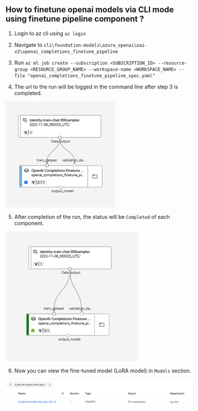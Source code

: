 ## How to finetune openai models via CLI mode using finetune pipeline component ?

1. Login to az cli using `az login`

2. Navigate to `cli\foundation-models\azure_openai\oai-v2\openai_completions_finetune_pipeline`

3. Run `az ml job create --subscription <SUBSCRIPTION_ID> --resource-group <RESOURCE_GROUP_NAME> --workspace-name <WORKSPACE_NAME> --file "openai_completions_finetune_pipeline_spec.yaml"`

4. The url to the run will be logged in the command line after step 3 is completed.

![plot](./images/pipeline_running.png)

5. After completion of the run, the status will be `Completed` of each component.

![plot](./images/pipeline_completed.png)

6. Now you can view the fine-tuned model (LoRA model) in `Models` section.

![plot](./images/registered_model_cropped.png)